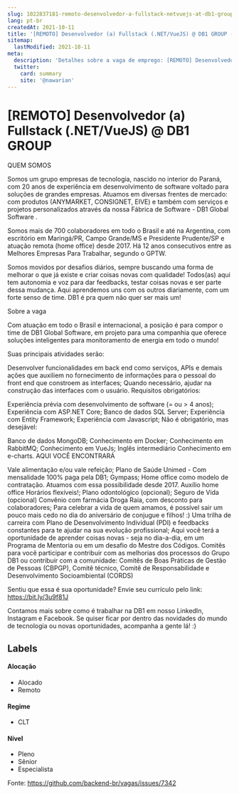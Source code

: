```yaml
---
slug: 1022837181-remoto-desenvolvedor-a-fullstack-netvuejs-at-db1-group
lang: pt-br
createdAt: 2021-10-11
title: '[REMOTO] Desenvolvedor (a) Fullstack (.NET/VueJS) @ DB1 GROUP - Vaga de Emprego'
sitemap:
  lastModified: 2021-10-11
meta:
  description: 'Detalhes sobre a vaga de emprego: [REMOTO] Desenvolvedor (a) Fullstack (.NET/VueJS) @ DB1 GROUP'
  twitter:
    card: summary
    site: '@nawarian'
---
```


# [REMOTO] Desenvolvedor (a) Fullstack (.NET/VueJS) @ DB1 GROUP

QUEM SOMOS

Somos um grupo empresas de tecnologia, nascido no interior do Paraná, com 20 anos de experiência em desenvolvimento de software voltado para soluções de grandes empresas. Atuamos em diversas frentes de mercado: com produtos (ANYMARKET, CONSIGNET, EIVE) e também com serviços e projetos personalizados através da nossa Fábrica de Software - DB1 Global Software . 

Somos mais de 700 colaboradores em todo o Brasil e até na Argentina, com escritório em Maringá/PR, Campo Grande/MS e Presidente Prudente/SP e atuação remota (home office) desde 2017. Há 12 anos consecutivos entre as Melhores Empresas Para Trabalhar, segundo o GPTW. 

Somos movidos por desafios diários, sempre buscando uma forma de melhorar o que já existe e criar coisas novas com qualidade! Todos(as) aqui tem autonomia e voz para dar feedbacks, testar coisas novas e ser parte dessa mudança. Aqui aprendemos uns com os outros diariamente, com um forte senso de time. DB1 é pra quem não quer ser mais um!

Sobre a vaga

 

Com atuação em todo o Brasil e internacional, a posição é para compor o time de DB1 Global Software, em projeto para uma companhia que oferece soluções inteligentes para monitoramento de energia em todo o mundo! 

Suas principais atividades serão:

Desenvolver funcionalidades em back end como serviços, APIs e demais ações que auxiliem no fornecimento de informações para o pessoal do front end que constroem as interfaces;
Quando necessário, ajudar na construção das interfaces com o usuário.
Requisitos obrigatórios:

Experiência prévia com desenvolvimento de software (= ou > 4 anos);
Experiência com ASP.NET Core;
Banco de dados SQL Server;
Experiência com Entity Framework;
Experiência com Javascript;
Não é obrigatório, mas desejável:

Banco de dados MongoDB;
Conhecimento em Docker;
Conhecimento em RabbitMQ;
Conhecimento em VueJs;
Inglês intermediário
Conhecimento em e-charts.
AQUI VOCÊ ENCONTRARÁ

Vale alimentação e/ou vale refeição;
Plano de Saúde Unimed - Com mensalidade 100% paga pela DB1;
Gympass;
Home office como modelo de contratação. Atuamos com essa possibilidade desde 2017.
Auxílio home office
Horários flexíveis!;
Plano odontológico (opcional);
Seguro de Vida (opcional)
Convênio com farmácia Droga Raia, com desconto para colaboradores;
Para celebrar a vida de quem amamos, é possível sair um pouco mais cedo no dia do aniversário de conjugue e filhos! :)
Uma trilha de carreira com Plano de Desenvolvimento Individual (PDI) e feedbacks constantes para te ajudar na sua evolução profissional;
Aqui você terá a oportunidade de aprender coisas novas - seja no dia-a-dia, em um Programa de Mentoria ou em um desafio do Mestre dos Códigos.
Comitês para você participar e contribuir com as melhorias dos processos do Grupo DB1 ou contribuir com a comunidade: Comitês de Boas Práticas de Gestão de Pessoas (CBPGP), Comitê técnico, Comitê de Responsabilidade e Desenvolvimento Socioambiental (CORDS)


Sentiu que essa é sua oportunidade? Envie seu currículo pelo link: https://bit.ly/3u9f81J 


Contamos mais sobre como é trabalhar na DB1 em nosso LinkedIn, Instagram e Facebook. Se quiser ficar por dentro das novidades do mundo de tecnologia ou novas oportunidades, acompanha a gente lá! :)


## Labels

#### Alocação
- Alocado
- Remoto

#### Regime
- CLT

#### Nível
- Pleno
- Sênior
- Especialista




Fonte: https://github.com/backend-br/vagas/issues/7342